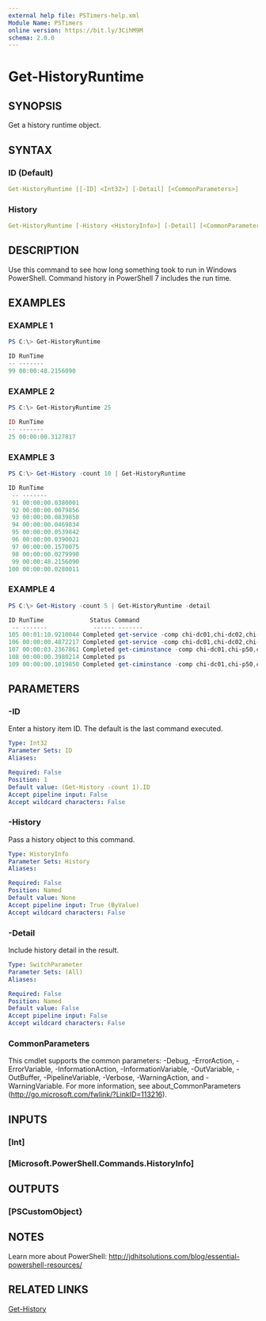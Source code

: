```yaml
---
external help file: PSTimers-help.xml
Module Name: PSTimers
online version: https://bit.ly/3CihM9M
schema: 2.0.0
---
```


# Get-HistoryRuntime

## SYNOPSIS

Get a history runtime object.

## SYNTAX

### ID (Default)

```yaml
Get-HistoryRuntime [[-ID] <Int32>] [-Detail] [<CommonParameters>]
```

### History

```yaml
Get-HistoryRuntime [-History <HistoryInfo>] [-Detail] [<CommonParameters>]
```

## DESCRIPTION

Use this command to see how long something took to run in Windows PowerShell. Command history in PowerShell 7 includes the run time.

## EXAMPLES

### EXAMPLE 1

```powershell
PS C:\> Get-HistoryRuntime

ID RunTime
-- -------
99 00:00:48.2156090
```

### EXAMPLE 2

```powershell
PS C:\> Get-HistoryRuntime 25

ID RunTime
-- -------
25 00:00:00.3127817
```

### EXAMPLE 3

```powershell
PS C:\> Get-History -count 10 | Get-HistoryRuntime

ID RunTime
 -- -------
 91 00:00:00.0380001
 92 00:00:00.0079856
 93 00:00:00.0839858
 94 00:00:00.0469834
 95 00:00:00.0539842
 96 00:00:00.0390021
 97 00:00:00.1570075
 98 00:00:00.0279998
 99 00:00:48.2156090
100 00:00:00.0280011
```

### EXAMPLE 4

```powershell
PS C:\> Get-History -count 5 | Get-HistoryRuntime -detail

ID RunTime             Status Command
 -- -------             ------ -------
105 00:01:10.9210044 Completed get-service -comp chi-dc01,chi-dc02,chi-core01...
106 00:00:00.4872217 Completed get-service -comp chi-dc01,chi-dc02,chi-p50 | ...
107 00:00:03.2367861 Completed get-ciminstance -comp chi-dc01,chi-p50,chi-dc0...
108 00:00:00.3980214 Completed ps
109 00:00:00.1019850 Completed get-ciminstance -comp chi-dc01,chi-p50,chi-dc0...
```

## PARAMETERS

### -ID

Enter a history item ID. The default is the last command executed.

```yaml
Type: Int32
Parameter Sets: ID
Aliases:

Required: False
Position: 1
Default value: (Get-History -count 1).ID
Accept pipeline input: False
Accept wildcard characters: False
```

### -History

Pass a history object to this command.

```yaml
Type: HistoryInfo
Parameter Sets: History
Aliases:

Required: False
Position: Named
Default value: None
Accept pipeline input: True (ByValue)
Accept wildcard characters: False
```

### -Detail

Include history detail in the result.

```yaml
Type: SwitchParameter
Parameter Sets: (All)
Aliases:

Required: False
Position: Named
Default value: False
Accept pipeline input: False
Accept wildcard characters: False
```

### CommonParameters

This cmdlet supports the common parameters: -Debug, -ErrorAction, -ErrorVariable, -InformationAction, -InformationVariable, -OutVariable, -OutBuffer, -PipelineVariable, -Verbose, -WarningAction, and -WarningVariable.
For more information, see about_CommonParameters (http://go.microsoft.com/fwlink/?LinkID=113216).

## INPUTS

### [Int]

### [Microsoft.PowerShell.Commands.HistoryInfo]

## OUTPUTS

### [PSCustomObject}

## NOTES

Learn more about PowerShell: http://jdhitsolutions.com/blog/essential-powershell-resources/

## RELATED LINKS

[Get-History]()
